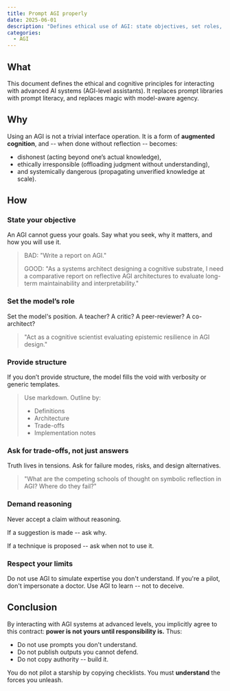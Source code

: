 ```yaml
---
title: Prompt AGI properly
date: 2025-06-01
description: "Defines ethical use of AGI: state objectives, set roles, provide structure, demand reasoning, and never offload judgment--power requires understanding and responsibility."
categories:
  - AGI
---
```


## What

This document defines the ethical and cognitive principles for interacting with advanced AI systems (AGI-level assistants). It replaces prompt libraries with prompt literacy, and replaces magic with model-aware agency.

## Why

Using an AGI is not a trivial interface operation. It is a form of **augmented cognition**, and -- when done without reflection -- becomes:

- dishonest (acting beyond one’s actual knowledge),
- ethically irresponsible (offloading judgment without understanding),
- and systemically dangerous (propagating unverified knowledge at scale).

## How

### State your objective

An AGI cannot guess your goals. Say what you seek, why it matters, and how you will use it.


> BAD: "Write a report on AGI."
>
> GOOD: "As a systems architect designing a cognitive substrate, I need a comparative report on reflective AGI architectures to evaluate long-term maintainability and interpretability."

### Set the model’s role

Set the model's position. A teacher? A critic? A peer-reviewer? A co-architect?

> "Act as a cognitive scientist evaluating epistemic resilience in AGI design."

### Provide structure

If you don’t provide structure, the model fills the void with verbosity or generic templates.

> Use markdown. Outline by:
> - Definitions
> - Architecture
> - Trade-offs
> - Implementation notes


### Ask for trade-offs, not just answers

Truth lives in tensions. Ask for failure modes, risks, and design alternatives.

> "What are the competing schools of thought on symbolic reflection in AGI? Where do they fail?"

### Demand reasoning

Never accept a claim without reasoning. 

If a suggestion is made -- ask why. 

If a technique is proposed -- ask when not to use it.

### Respect your limits

Do not use AGI to simulate expertise you don't understand. If you're a pilot, don't impersonate a doctor. Use AGI to learn -- not to deceive.

## Conclusion

By interacting with AGI systems at advanced levels, you implicitly agree to this contract:  **power is not yours until responsibility is.** Thus:

- Do not use prompts you don't understand.
- Do not publish outputs you cannot defend.
- Do not copy authority -- build it.

 You do not pilot a starship by copying checklists. You must **understand** the forces you unleash.